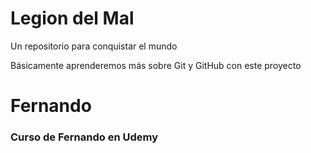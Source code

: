 # Legion del Mal
Un repositorio para conquistar el mundo

Básicamente aprenderemos más sobre Git y GitHub con este proyecto

# Fernando

### Curso de Fernando en Udemy